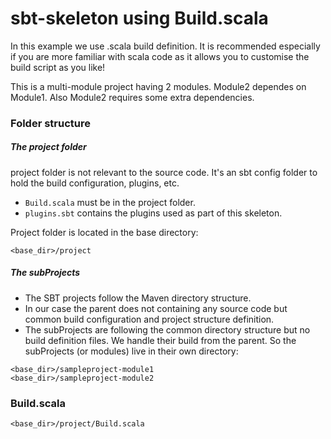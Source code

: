 sbt-skeleton using Build.scala
====================================

In this example we use .scala build definition. It is recommended especially if you are more familiar with scala code as it allows you to customise the build script as you like! 

This is a multi-module project having 2 modules. Module2 dependes on Module1. Also Module2 requires some extra dependencies.

### Folder structure

##### The project folder
project folder is not relevant to the source code. It's an sbt config folder to hold the build configuration, plugins, etc.

* `Build.scala` must be in the project folder.
* `plugins.sbt` contains the plugins used as part of this skeleton. 

Project folder is located in the base directory:
```
<base_dir>/project
```

##### The subProjects
* The SBT projects follow the Maven directory structure. 
* In our case the parent does not containing any source code but common build configuration and project structure definition.
* The subProjects are following the common directory structure but no build definition files. We handle their build from the parent. So the subProjects (or modules) live in their own directory:

```
<base_dir>/sampleproject-module1
<base_dir>/sampleproject-module2
```
### Build.scala
```
<base_dir>/project/Build.scala
```
